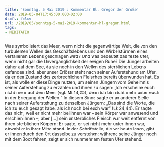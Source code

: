 ```yaml
---
title: 'Sonntag, 5 Mai 2019 : Kommentar Hl. Gregor der Große'
date: 2019-05-04T17:45:00.003+02:00
draft: false
url: /2019/05/sonntag-5-mai-2019-kommentar-hl-gregor.html
tags: 
- MEDITATIO
---
```


Was symbolisiert das Meer, wenn nicht die gegenwärtige Welt, die von den turbulenten Wellen des Geschäftslebens und den Wirbelstürmen eines verfallenen Lebens geschlagen wird? Und was bedeutet das feste Ufer, wenn nicht gar die Unvergänglichkeit der ewigen Ruhe? Die Jünger arbeiten daher auf dem See, da sie noch in den Wellen des sterblichen Lebens gefangen sind, aber unser Erlöser steht nach seiner Auferstehung am Ufer, da er den Zustand des zerbrechlichen Fleisches bereits überwunden hat. Es ist, als wolle er diese Dinge nutzen, um seinen Jüngern vom Geheimnis seiner Auferstehung zu erzählen und ihnen zu sagen: „Ich erscheine euch nicht mehr auf dem Meer (vgl. Mt 14,25), denn ich bin nicht mehr unter euch in der Erregung der Wellen.“ In diesem Sinne sagte er an anderer Stelle nach seiner Auferstehung zu denselben Jüngern: „Das sind die Worte, die ich zu euch gesagt habe, als ich noch bei euch war“ (Lk 24,44). Er sagte das nicht, weil er nicht mehr bei ihnen war – sein Körper war anwesend und erschien ihnen –, aber \[…\] sein unsterbliches Fleisch war weit entfernt von ihren sterblichen Körpern: Er sagte, er sei nicht mehr unter ihnen war, obwohl er in ihrer Mitte stand. In der Schriftstelle, die wir heute lesen, gibt er ihnen durch den Ort dasselbe zu verstehen: während seine Jünger noch mit dem Boot fahren, zeigt er sich nunmehr am festen Ufer stehend.